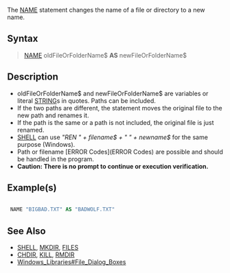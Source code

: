 The [NAME](NAME) statement changes the name of a file or directory to a new name.



## Syntax

>  [NAME](NAME) oldFileOrFolderName$ **AS** newFileOrFolderName$


## Description

* oldFileOrFolderName$ and newFileOrFolderName$ are variables or literal [STRING](STRING)s in quotes. Paths can be included.
* If the two paths are different, the statement moves the original file to the new path and renames it.
* If the path is the same or a path is not included, the original file is just renamed.
* [SHELL](SHELL) can use *"REN " + filename$ + " " + newname$* for the same purpose (Windows).
* Path or filename [ERROR Codes](ERROR Codes) are possible and should be handled in the program.
* **Caution: There is no prompt to continue or execution verification.**


## Example(s)


```vb

 NAME "BIGBAD.TXT" AS "BADWOLF.TXT"

```


## See Also

* [SHELL](SHELL), [MKDIR](MKDIR), [FILES](FILES) 
* [CHDIR](CHDIR), [KILL](KILL), [RMDIR](RMDIR)
* [Windows_Libraries#File_Dialog_Boxes](Windows_Libraries#File_Dialog_Boxes)




